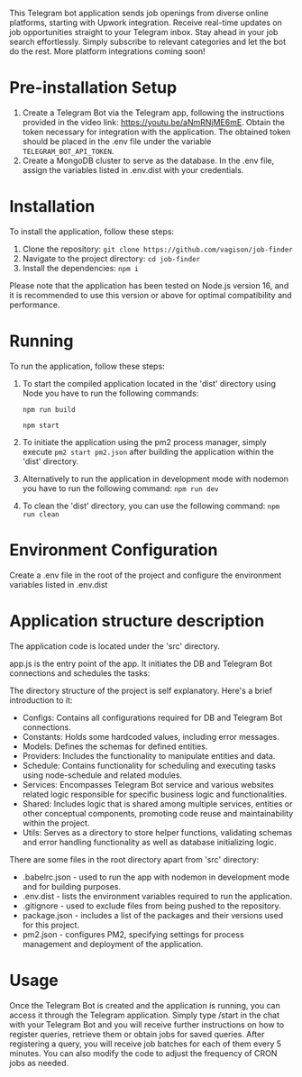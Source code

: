 This Telegram bot application sends job openings from diverse online platforms, starting with Upwork integration.
Receive real-time updates on job opportunities straight to your Telegram inbox.
Stay ahead in your job search effortlessly.
Simply subscribe to relevant categories and let the bot do the rest.
More platform integrations coming soon!

# Pre-installation Setup
1. Create a Telegram Bot via the Telegram app, following the instructions provided in the video link: https://youtu.be/aNmRNjME6mE. Obtain the token necessary for integration with the application. The obtained token should be placed in the .env file under the variable `TELEGRAM_BOT_API_TOKEN`.
2. Create a MongoDB cluster to serve as the database. In the .env file, assign the variables listed in .env.dist with your credentials.

# Installation
To install the application, follow these steps:
1. Clone the repository: ```git clone https://github.com/vagison/job-finder```
2. Navigate to the project directory: ```cd job-finder```
3. Install the dependencies: ```npm i```

Please note that the application has been tested on Node.js version 16, and it is recommended to use this version or above for optimal compatibility and performance.

# Running
To run the application, follow these steps:
1. To start the compiled application located in the 'dist' directory using Node you have to run the following commands:

    ```npm run build```
   
    ```npm start```
2. To initiate the application using the pm2 process manager, simply execute ```pm2 start pm2.json``` after building the application within the 'dist' directory.
3. Alternatively to run the application in development mode with nodemon you have to run the following command: ```npm run dev```
4. To clean the 'dist' directory, you can use the following command: ```npm run clean```

# Environment Configuration
Create a .env file in the root of the project and configure the environment variables listed in .env.dist

# Application structure description
The application code is located under the 'src' directory.

app.js is the entry point of the app. It initiates the DB and Telegram Bot connections and schedules the tasks:

The directory structure of the project is self explanatory. Here's a brief introduction to it:
* Configs: Contains all configurations required for DB and Telegram Bot connections.
* Constants: Holds some hardcoded values, including error messages.
* Models: Defines the schemas for defined entities.
* Providers: Includes the functionality to manipulate entities and data.
* Schedule: Contains functionality for scheduling and executing tasks using node-schedule and related modules.
* Services: Encompasses Telegram Bot service and various websites related logic responsible for specific business logic and functionalities.
* Shared: Includes logic that is shared among multiple services, entities or other conceptual components, promoting code reuse and maintainability within the project.
* Utils: Serves as a directory to store helper functions, validating schemas and error handling functionality as well as database initializing logic.

There are some files in the root directory apart from 'src' directory:
* .babelrc.json - used to run the app with nodemon in development mode and for building purposes.
* .env.dist - lists the environment variables required to run the application.
* .gitignore - used to exclude files from being pushed to the repository.
* package.json - includes a list of the packages and their versions used for this project.
* pm2.json - configures PM2, specifying settings for process management and deployment of the application.


# Usage
Once the Telegram Bot is created and the application is running, you can access it through the Telegram application.
Simply type /start in the chat with your Telegram Bot and you will receive further instructions on how to register queries, retrieve them or obtain jobs for saved queries.
After registering a query, you will receive job batches for each of them every 5 minutes.
You can also modify the code to adjust the frequency of CRON jobs as needed.
